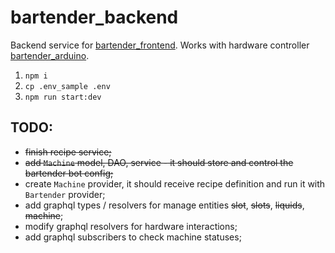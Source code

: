 # bartender_backend

Backend service for [bartender_frontend](https://github.com/malykhin/bartender_frontend).
Works with hardware controller [bartender_arduino](https://github.com/malykhin/bartender_arduino).

1. `npm i`
2. `cp .env_sample .env`
3. `npm run start:dev`

## TODO:

- ~~finish recipe service;~~
- ~~add `Machine` model, DAO, service - it should store and control the bartender bot config;~~
- create `Machine` provider, it should receive recipe definition and run it with `Bartender` provider;
- add graphql types / resolvers for manage entities ~~slot~~, ~~slots~~, ~~liquids~~, ~~machine~~;
- modify graphql resolvers for hardware interactions;
- add graphql subscribers to check machine statuses;
